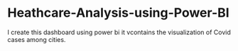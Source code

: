 # Heathcare-Analysis-using-Power-BI
I create this dashboard using power bi it vcontains the visualization of Covid cases among cities.

